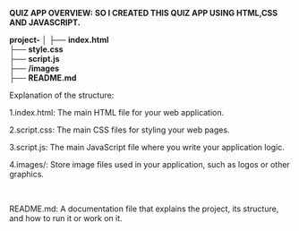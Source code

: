 **QUIZ APP OVERVIEW:**
**SO I CREATED THIS QUIZ APP USING HTML,CSS AND JAVASCRIPT.**

**project-**
│
├── **index.html**</br>
├── **style.css**</br>
├── **script.js**</br>
├── **/images**</br>
├── **README.md**</br>

Explanation of the structure:
<p>1.index.html: The main HTML file for your web application.</br>
<p></p>2.script.css: The main CSS files for styling your web pages.</br>
<p></p>3.script.js: The main JavaScript file where you write your application logic.</br>
<p></p>4.images/: Store image files used in your application, such as logos or other graphics.</br>



</br><p>README.md: A documentation file that explains the project, its structure, and how to run it or work on it.
